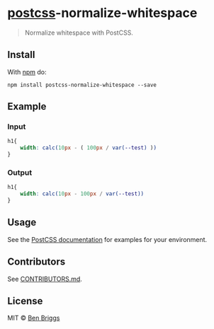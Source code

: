 # [postcss][postcss]-normalize-whitespace

> Normalize whitespace with PostCSS.

## Install

With [npm](https://npmjs.org/package/postcss-normalize-whitespace) do:

```
npm install postcss-normalize-whitespace --save
```

## Example

### Input

```css
h1{
    width: calc(10px - ( 100px / var(--test) )) 
}
```

### Output

```css
h1{
    width: calc(10px - 100px / var(--test))
}
``` 

## Usage

See the [PostCSS documentation](https://github.com/postcss/postcss#usage) for
examples for your environment.

## Contributors

See [CONTRIBUTORS.md](https://github.com/cssnano/cssnano/blob/master/CONTRIBUTORS.md).

## License

MIT © [Ben Briggs](http://beneb.info)

[postcss]: https://github.com/postcss/postcss
